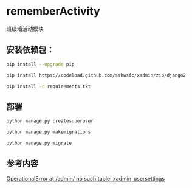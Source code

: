 # rememberActivity
班级墙活动模块

## 安装依赖包：

```sh
pip install --upgrade pip

pip install https://codeload.github.com/sshwsfc/xadmin/zip/django2

pip install -r requirements.txt
```



## 部署

```sh
python manage.py createsuperuser

python manage.py makemigrations

python manage.py migrate
```

## 参考内容

[OperationalError at /admin/ no such table: xadmin_usersettings
](https://stackoverflow.com/questions/44108753/operationalerror-at-admin-no-such-table-xadmin-usersettings)  
